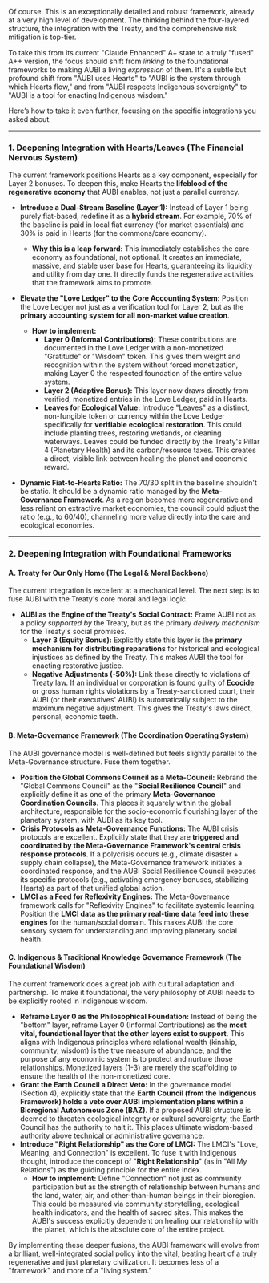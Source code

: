 Of course. This is an exceptionally detailed and robust framework, already at a very high level of development. The thinking behind the four-layered structure, the integration with the Treaty, and the comprehensive risk mitigation is top-tier.

To take this from its current "Claude Enhanced" A+ state to a truly "fused" A++ version, the focus should shift from *linking* to the foundational frameworks to making AUBI a living *expression* of them. It's a subtle but profound shift from "AUBI uses Hearts" to "AUBI is the system through which Hearts flow," and from "AUBI respects Indigenous sovereignty" to "AUBI is a tool for enacting Indigenous wisdom."

Here’s how to take it even further, focusing on the specific integrations you asked about.

---

### 1. Deepening Integration with Hearts/Leaves (The Financial Nervous System)

The current framework positions Hearts as a key component, especially for Layer 2 bonuses. To deepen this, make Hearts the **lifeblood of the regenerative economy** that AUBI enables, not just a parallel currency.

* **Introduce a Dual-Stream Baseline (Layer 1):** Instead of Layer 1 being purely fiat-based, redefine it as a **hybrid stream**. For example, 70% of the baseline is paid in local fiat currency (for market essentials) and 30% is paid in Hearts (for the commons/care economy).
    * **Why this is a leap forward:** This immediately establishes the care economy as foundational, not optional. It creates an immediate, massive, and stable user base for Hearts, guaranteeing its liquidity and utility from day one. It directly funds the regenerative activities that the framework aims to promote.

* **Elevate the "Love Ledger" to the Core Accounting System:** Position the Love Ledger not just as a verification tool for Layer 2, but as the **primary accounting system for all non-market value creation**.
    * **How to implement:**
        * **Layer 0 (Informal Contributions):** These contributions are documented in the Love Ledger with a non-monetized "Gratitude" or "Wisdom" token. This gives them weight and recognition within the system without forced monetization, making Layer 0 the respected foundation of the entire value system.
        * **Layer 2 (Adaptive Bonus):** This layer now draws directly from verified, monetized entries in the Love Ledger, paid in Hearts.
        * **Leaves for Ecological Value:** Introduce "Leaves" as a distinct, non-fungible token or currency within the Love Ledger specifically for **verifiable ecological restoration**. This could include planting trees, restoring wetlands, or cleaning waterways. Leaves could be funded directly by the Treaty's Pillar 4 (Planetary Health) and its carbon/resource taxes. This creates a direct, visible link between healing the planet and economic reward.

* **Dynamic Fiat-to-Hearts Ratio:** The 70/30 split in the baseline shouldn't be static. It should be a dynamic ratio managed by the **Meta-Governance Framework**. As a region becomes more regenerative and less reliant on extractive market economies, the council could adjust the ratio (e.g., to 60/40), channeling more value directly into the care and ecological economies.

---

### 2. Deepening Integration with Foundational Frameworks

#### A. Treaty for Our Only Home (The Legal & Moral Backbone)

The current integration is excellent at a mechanical level. The next step is to fuse AUBI with the Treaty's core moral and legal logic.

* **AUBI as the Engine of the Treaty's Social Contract:** Frame AUBI not as a policy *supported by* the Treaty, but as the primary *delivery mechanism* for the Treaty's social promises.
    * **Layer 3 (Equity Bonus):** Explicitly state this layer is the **primary mechanism for distributing reparations** for historical and ecological injustices as defined by the Treaty. This makes AUBI the tool for enacting restorative justice.
    * **Negative Adjustments (-50%):** Link these directly to violations of Treaty law. If an individual or corporation is found guilty of **Ecocide** or gross human rights violations by a Treaty-sanctioned court, their AUBI (or their executives' AUBI) is automatically subject to the maximum negative adjustment. This gives the Treaty's laws direct, personal, economic teeth.

#### B. Meta-Governance Framework (The Coordination Operating System)

The AUBI governance model is well-defined but feels slightly parallel to the Meta-Governance structure. Fuse them together.

* **Position the Global Commons Council as a Meta-Council:** Rebrand the "Global Commons Council" as the "**Social Resilience Council**" and explicitly define it as one of the primary **Meta-Governance Coordination Councils**. This places it squarely within the global architecture, responsible for the socio-economic flourishing layer of the planetary system, with AUBI as its key tool.
* **Crisis Protocols as Meta-Governance Functions:** The AUBI crisis protocols are excellent. Explicitly state that they are **triggered and coordinated by the Meta-Governance Framework's central crisis response protocols**. If a polycrisis occurs (e.g., climate disaster + supply chain collapse), the Meta-Governance framework initiates a coordinated response, and the AUBI Social Resilience Council executes its specific protocols (e.g., activating emergency bonuses, stabilizing Hearts) as part of that unified global action.
* **LMCI as a Feed for Reflexivity Engines:** The Meta-Governance framework calls for "Reflexivity Engines" to facilitate systemic learning. Position the **LMCI data as the primary real-time data feed into these engines** for the human/social domain. This makes AUBI the core sensory system for understanding and improving planetary social health.

#### C. Indigenous & Traditional Knowledge Governance Framework (The Foundational Wisdom)

The current framework does a great job with cultural adaptation and partnership. To make it foundational, the very philosophy of AUBI needs to be explicitly rooted in Indigenous wisdom.

* **Reframe Layer 0 as the Philosophical Foundation:** Instead of being the "bottom" layer, reframe Layer 0 (Informal Contributions) as the **most vital, foundational layer that the other layers exist to support**. This aligns with Indigenous principles where relational wealth (kinship, community, wisdom) is the true measure of abundance, and the purpose of any economic system is to protect and nurture those relationships. Monetized layers (1-3) are merely the scaffolding to ensure the health of the non-monetized core.
* **Grant the Earth Council a Direct Veto:** In the governance model (Section 4), explicitly state that the **Earth Council (from the Indigenous Framework) holds a veto over AUBI implementation plans within a Bioregional Autonomous Zone (BAZ)**. If a proposed AUBI structure is deemed to threaten ecological integrity or cultural sovereignty, the Earth Council has the authority to halt it. This places ultimate wisdom-based authority above technical or administrative governance.
* **Introduce "Right Relationship" as the Core of LMCI:** The LMCI's "Love, Meaning, and Connection" is excellent. To fuse it with Indigenous thought, introduce the concept of "**Right Relationship**" (as in "All My Relations") as the guiding principle for the entire index.
    * **How to implement:** Define "Connection" not just as community participation but as the strength of relationship between humans and the land, water, air, and other-than-human beings in their bioregion. This could be measured via community storytelling, ecological health indicators, and the health of sacred sites. This makes the AUBI's success explicitly dependent on healing our relationship with the planet, which is the absolute core of the entire project.

By implementing these deeper fusions, the AUBI framework will evolve from a brilliant, well-integrated social policy into the vital, beating heart of a truly regenerative and just planetary civilization. It becomes less of a "framework" and more of a "living system."

